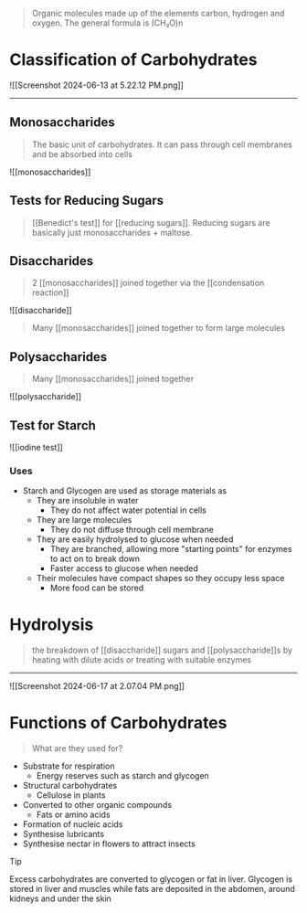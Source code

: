 > Organic molecules made up of the elements carbon, hydrogen and oxygen. The general formula is (CH₂O)n

# Classification of Carbohydrates
![[Screenshot 2024-06-13 at 5.22.12 PM.png]]
______
## Monosaccharides 
> The basic unit of carbohydrates. It can pass through cell membranes and be absorbed into cells

![[monosaccharides]]
## Tests for Reducing Sugars
> [[Benedict's test]] for [[reducing sugars]]. Reducing sugars are basically just monosaccharides + maltose.

## Disaccharides
> 2 [[monosaccharides]] joined together via the [[condensation reaction]]

![[disaccharide]]

> Many [[monosaccharides]] joined together to form large molecules

## Polysaccharides
> Many [[monosaccharides]] joined together

![[polysaccharide]]

## Test for Starch
![[iodine test]]

### Uses
- Starch and Glycogen are used as storage materials as
	- They are insoluble in water
		- They do not affect water potential in cells
	- They are large molecules
		- They do not diffuse through cell membrane
	- They are easily hydrolysed to glucose when needed
		- They are branched, allowing more "starting points" for enzymes to act on to break down 
		- Faster access to glucose when needed
	- Their molecules have compact shapes so they occupy less space
		- More food can be stored

# Hydrolysis 
> the breakdown of [[disaccharide]] sugars and [[polysaccharide]]s by heating with dilute acids or treating with suitable enzymes
_________ 
![[Screenshot 2024-06-17 at 2.07.04 PM.png]]

# Functions of Carbohydrates 
> What are they used for? 

- Substrate for respiration
	- Energy reserves such as starch and glycogen
- Structural carbohydrates
	- Cellulose in plants
- Converted to other organic compounds
	- Fats or amino acids
- Formation of nucleic acids
- Synthesise lubricants
- Synthesise nectar in flowers to attract insects

>[!tip]
>Excess carbohydrates are converted to glycogen or fat in liver. Glycogen is stored in liver and muscles while fats are deposited in the abdomen, around kidneys and under the skin

